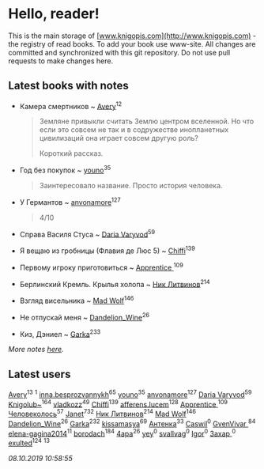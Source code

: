 # Hello, reader!
This is the main storage of [www.knigopis.com](http://www.knigopis.com) - the registry of read books.
To add your book use www-site. All changes are committed and synchronized with this git repository.
Do not use pull requests to make changes here.


## Latest books with notes
* Камера смертников ~ [Avery](users/567/56734832-yandex)<sup>12</sup>
    > Земляне привыкли считать Землю центром вселенной. Но что если это совсем не так и в содружестве инопланетных цивилизаций она играет совсем другую роль?
    > 
    > Короткий рассказ.

* Год без покупок ~ [youno](users/302/302928912-vkontakte)<sup>35</sup>
    > Заинтересовало название. Просто история человека.

* У Германтов ~ [anvonamore](users/595/5957175-vkontakte)<sup>127</sup>
    > 4/10

* Справа Василя Стуса ~ [Daria Varyvod](users/829/829893410524253-facebook)<sup>59</sup>

* Я вещаю из гробницы (Флавия де Люс 5) ~ [Chiffi](users/105/105831994080785626680-google)<sup>139</sup>

* Первому игроку приготовиться ~ [Apprentice ](users/528/52821952-vkontakte)<sup>109</sup>

* Берлинский Кремль. Крылья холопа ~ [Ник Литвинов](users/241/241974816-vkontakte)<sup>214</sup>

* Взгляд висельника ~ [Mad Wolf](users/947/94738840-vkontakte)<sup>146</sup>

* Не отпускай меня ~ [Dandelion_Wine](users/586/58602788-vkontakte)<sup>26</sup>

* Киз, Дэниел ~ [Garka](users/115/115753719718250012620-google)<sup>233</sup>


_More notes [here](latest_books_with_notes.md)._


## Latest users
[Avery](users/567/56734832-yandex)<sup>13</sup> 
[](users/270/270444099499-odnoklassniki)<sup>1</sup> 
[inna.besprozvannykh](users/733/73323849-yandex)<sup>65</sup> 
[youno](users/302/302928912-vkontakte)<sup>35</sup> 
[anvonamore](users/595/5957175-vkontakte)<sup>127</sup> 
[Daria Varyvod](users/829/829893410524253-facebook)<sup>59</sup> 
[Knigolub~](users/111/111878597279669641685-google)<sup>164</sup> 
[vladkozz](users/572/57239276-vkontakte)<sup>49</sup> 
[Chiffi](users/105/105831994080785626680-google)<sup>139</sup> 
[afferens.lucem](users/196/196071655-vkontakte)<sup>128</sup> 
[Apprentice ](users/528/52821952-vkontakte)<sup>109</sup> 
[Человеколось](users/174/17475979687188177329-mailru)<sup>57</sup> 
[Janet](users/108/108113656204404967440-google)<sup>732</sup> 
[Ник Литвинов](users/241/241974816-vkontakte)<sup>214</sup> 
[Mad Wolf](users/947/94738840-vkontakte)<sup>146</sup> 
[Dandelion_Wine](users/586/58602788-vkontakte)<sup>26</sup> 
[Garka](users/115/115753719718250012620-google)<sup>232</sup> 
[kissamasya](users/684/68439978-vkontakte)<sup>69</sup> 
[Антенка](users/118/118158645037334943900-google)<sup>33</sup> 
[Caswil](users/111/111613390096942262621-google)<sup>0</sup> 
[GvenVivar ](users/158/158266434925901-facebook)<sup>84</sup> 
[elena-gagina2014](users/208/208969292-yandex)<sup>11</sup> 
[borodach](users/157/15706320-vkontakte)<sup>184</sup> 
[4apa](users/117/117392596378069249667-google)<sup>26</sup> 
[yey](users/179/179865892-vkontakte)<sup>0</sup> 
[svallvag](users/553/553243325-vkontakte)<sup>0</sup> 
[Igor](users/109/109595045545926097766-google)<sup>0</sup> 
[Захар ](users/332/332860507-vkontakte)<sup>0</sup> 
[exulted](users/100/100599204551896265722-google)<sup>124</sup> 
[](users/110/110931306939441771638-google)<sup>13</sup> 


_08.10.2019 10:58:55_
